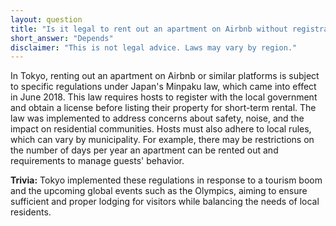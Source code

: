 ```yaml
---
layout: question
title: "Is it legal to rent out an apartment on Airbnb without registration in Tokyo?"
short_answer: "Depends"
disclaimer: "This is not legal advice. Laws may vary by region."
---
```


In Tokyo, renting out an apartment on Airbnb or similar platforms is subject to specific regulations under Japan's Minpaku law, which came into effect in June 2018. This law requires hosts to register with the local government and obtain a license before listing their property for short-term rental. The law was implemented to address concerns about safety, noise, and the impact on residential communities. Hosts must also adhere to local rules, which can vary by municipality. For example, there may be restrictions on the number of days per year an apartment can be rented out and requirements to manage guests' behavior.

**Trivia:** Tokyo implemented these regulations in response to a tourism boom and the upcoming global events such as the Olympics, aiming to ensure sufficient and proper lodging for visitors while balancing the needs of local residents.
